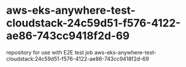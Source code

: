# aws-eks-anywhere-test-cloudstack-24c59d51-f576-4122-ae86-743cc9418f2d-69
repository for use with E2E test job aws-eks-anywhere-test-cloudstack:24c59d51-f576-4122-ae86-743cc9418f2d-69
